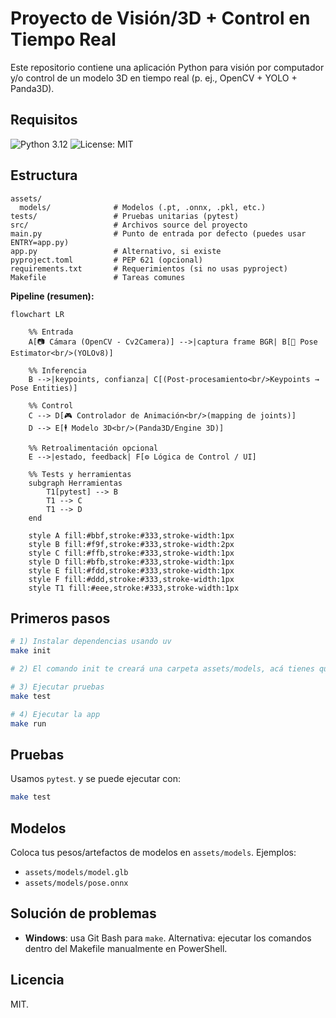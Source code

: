 # Proyecto de Visión/3D + Control en Tiempo Real

Este repositorio contiene una aplicación Python para visión por computador y/o control de un modelo 3D en tiempo real (p. ej., OpenCV + YOLO + Panda3D).

## Requisitos
![Python 3.12](https://img.shields.io/badge/python-3.12-blue)
![License: MIT](https://img.shields.io/badge/license-MIT-green)

## Estructura 
```
assets/
  models/              # Modelos (.pt, .onnx, .pkl, etc.)
tests/                 # Pruebas unitarias (pytest)
src/                   # Archivos source del proyecto
main.py                # Punto de entrada por defecto (puedes usar ENTRY=app.py)
app.py                 # Alternativo, si existe
pyproject.toml         # PEP 621 (opcional)
requirements.txt       # Requerimientos (si no usas pyproject)
Makefile               # Tareas comunes
```

**Pipeline (resumen):**

```mermaid
flowchart LR

    %% Entrada
    A[📷 Cámara (OpenCV - Cv2Camera)] -->|captura frame BGR| B[🧠 Pose Estimator<br/>(YOLOv8)]

    %% Inferencia
    B -->|keypoints, confianza| C[(Post-procesamiento<br/>Keypoints → Pose Entities)]

    %% Control
    C --> D[🎮 Controlador de Animación<br/>(mapping de joints)]
    D --> E[🕴️ Modelo 3D<br/>(Panda3D/Engine 3D)]

    %% Retroalimentación opcional
    E -->|estado, feedback| F[⚙️ Lógica de Control / UI]

    %% Tests y herramientas
    subgraph Herramientas
        T1[pytest] --> B
        T1 --> C
        T1 --> D
    end

    style A fill:#bbf,stroke:#333,stroke-width:1px
    style B fill:#f9f,stroke:#333,stroke-width:2px
    style C fill:#ffb,stroke:#333,stroke-width:1px
    style D fill:#bfb,stroke:#333,stroke-width:1px
    style E fill:#fdd,stroke:#333,stroke-width:1px
    style F fill:#ddd,stroke:#333,stroke-width:1px
    style T1 fill:#eee,stroke:#333,stroke-width:1px
```

## Primeros pasos
```bash
# 1) Instalar dependencias usando uv
make init

# 2) El comando init te creará una carpeta assets/models, acá tienes que colocar el modelo .glb para ejecutar la aplicación 

# 3) Ejecutar pruebas
make test

# 4) Ejecutar la app
make run                 

```

## Pruebas
Usamos `pytest`. y se puede ejecutar con:
```bash
make test
```

## Modelos
Coloca tus pesos/artefactos de modelos en `assets/models`. Ejemplos:
- `assets/models/model.glb`
- `assets/models/pose.onnx`

## Solución de problemas
- **Windows**: usa Git Bash para `make`. Alternativa: ejecutar los comandos dentro del Makefile manualmente en PowerShell.

## Licencia
MIT.
